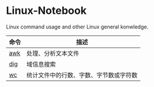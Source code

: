 # Linux-Notebook

Linux command usage and other Linux general konwledge.

| 命令 | 描述 |
| --- | --- |
| [awk](https://github.com/maoyunfei/Linux-Notebook/blob/master/Linux-Command/awk.md) | 处理、分析文本文件 |
| [dig](https://github.com/maoyunfei/Linux-Notebook/blob/master/Linux-Command/dig.md) | 域信息搜索 |
| [wc](https://github.com/maoyunfei/Linux-Notebook/blob/master/Linux-Command/wc.md) | 统计文件中的行数、字数、字节数或字符数 |